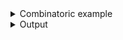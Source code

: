 <details><summary>Combinatoric example</summary>

```no_run
#[derive(Debug, Clone)]
pub struct Options {
    release: bool,
    binary: String,
}

pub fn options() -> OptionParser<Options> {
    let release = short('r')
        .long("release")
        .help("Perform actions in release mode")
        .switch();

    let binary = short('b')
        .long("binary")
        .help("Use this binary")
        .argument("BIN");

    construct!(Options { release, binary })
        .to_options()
        .with_usage(|u| {
            let mut doc = Doc::default();
            doc.emphasis("Usage: ");
            doc.literal("my_program");
            doc.text(" ");
            doc.doc(&u);
            doc
        })
}
```

</details>
<details><summary>Output</summary>

`with_usage` lets you to place some custom text around generated usage line


<div class='bpaf-doc'>
$ app --help<br>
<p><b>Usage: </b><tt><b>my_program</b></tt> [<tt><b>-r</b></tt>] <tt><b>-b</b></tt>=<tt><i>BIN</i></tt></p><p><div>
<b>Available options:</b></div><dl><dt><tt><b>-r</b></tt>, <tt><b>--release</b></tt></dt>
<dd>Perform actions in release mode</dd>
<dt><tt><b>-b</b></tt>, <tt><b>--binary</b></tt>=<tt><i>BIN</i></tt></dt>
<dd>Use this binary</dd>
<dt><tt><b>-h</b></tt>, <tt><b>--help</b></tt></dt>
<dd>Prints help information</dd>
</dl>
</p>
<style>
div.bpaf-doc {
    padding: 14px;
    background-color:var(--code-block-background-color);
    font-family: mono;
    margin-bottom: 0.75em;
}
div.bpaf-doc dt { margin-left: 1em; }
div.bpaf-doc dd { margin-left: 3em; }
div.bpaf-doc dl { margin-top: 0; padding-left: 1em; }
div.bpaf-doc  { padding-left: 1em; }
</style>
</div>


It doesn't alter parser's behavior otherwise


<div class='bpaf-doc'>
$ app <br>
Expected <tt><b>--binary</b></tt>=<tt><i>BIN</i></tt>, pass <tt><b>--help</b></tt> for usage information
<style>
div.bpaf-doc {
    padding: 14px;
    background-color:var(--code-block-background-color);
    font-family: mono;
    margin-bottom: 0.75em;
}
div.bpaf-doc dt { margin-left: 1em; }
div.bpaf-doc dd { margin-left: 3em; }
div.bpaf-doc dl { margin-top: 0; padding-left: 1em; }
div.bpaf-doc  { padding-left: 1em; }
</style>
</div>


<div class='bpaf-doc'>
$ app -r --binary test<br>
Options { release: true, binary: "test" }
</div>

</details>